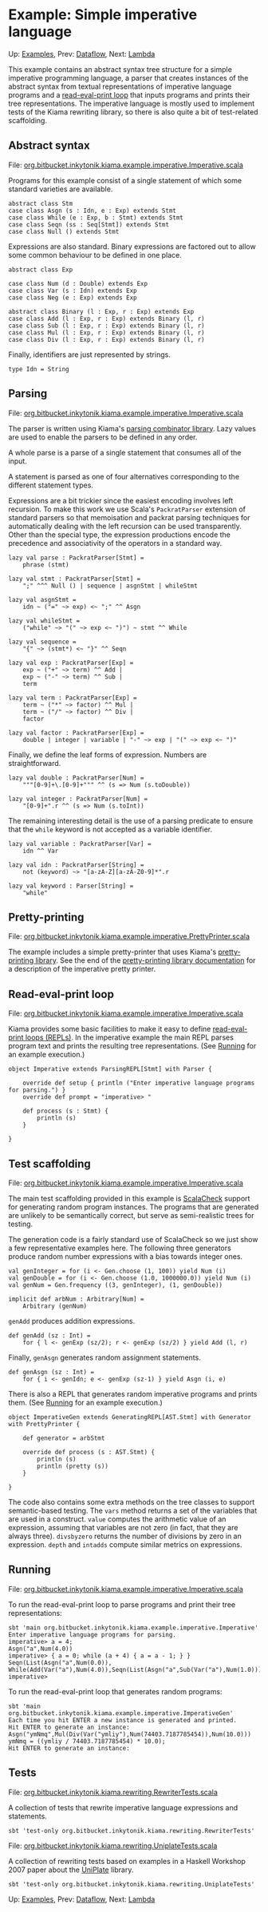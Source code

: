 # Example: Simple imperative language

Up: [Examples](Examples.md), Prev: [Dataflow](Dataflow.md), Next: [Lambda](Lambda.md)

This example contains an abstract syntax tree structure for a simple
imperative programming language, a parser that creates instances of
the abstract syntax from textual representations of imperative
language programs and a [read-eval-print loop](ReadEvalPrintLoops.md) that
inputs programs and prints their tree representations. The imperative
language is mostly used to implement tests of the Kiama rewriting
library, so there is also quite a bit of test-related scaffolding.

## Abstract syntax

File: [org.bitbucket.inkytonik.kiama.example.imperative.Imperative.scala](https://bitbucket.org/inkytonik/kiama/src/default/library/src/org/bitbucket/inkytonik/kiama/example/imperative/Imperative.scala)

Programs for this example consist of a single statement of which
some standard varieties are available.

```
abstract class Stm
case class Asgn (s : Idn, e : Exp) extends Stmt
case class While (e : Exp, b : Stmt) extends Stmt
case class Seqn (ss : Seq[Stmt]) extends Stmt
case class Null () extends Stmt
```

Expressions are also standard. Binary expressions are factored out to
allow some common behaviour to be defined in one place.

```
abstract class Exp

case class Num (d : Double) extends Exp
case class Var (s : Idn) extends Exp
case class Neg (e : Exp) extends Exp

abstract class Binary (l : Exp, r : Exp) extends Exp
case class Add (l : Exp, r : Exp) extends Binary (l, r)
case class Sub (l : Exp, r : Exp) extends Binary (l, r)
case class Mul (l : Exp, r : Exp) extends Binary (l, r)
case class Div (l : Exp, r : Exp) extends Binary (l, r)
```

Finally, identifiers are just represented by strings.

```
type Idn = String
```

## Parsing

File: [org.bitbucket.inkytonik.kiama.example.imperative.Imperative.scala](https://bitbucket.org/inkytonik/kiama/src/default/library/src/org/bitbucket/inkytonik/kiama/example/imperative/Imperative.scala)

The parser is written using Kiama's [parsing combinator library](Parsing.md).
Lazy values are used to enable the parsers to be defined in any order.

A whole parse is a parse of a single statement that consumes all of the
input.

A statement is parsed as one of four alternatives corresponding to the
different statement types.

Expressions are a bit trickier since the easiest encoding involves
left recursion. To make this work we use Scala's `PackratParser`
extension of standard parsers so that memoisation and packrat parsing
techniques for automatically dealing with the left recursion can be
used transparently. Other than the special type, the expression
productions encode the precedence and associativity of the operators
in a standard way.

```
lazy val parse : PackratParser[Stmt] =
    phrase (stmt)

lazy val stmt : PackratParser[Stmt] =
    ";" ^^^ Null () | sequence | asgnStmt | whileStmt

lazy val asgnStmt =
    idn ~ ("=" ~> exp) <~ ";" ^^ Asgn

lazy val whileStmt =
    ("while" ~> "(" ~> exp <~ ")") ~ stmt ^^ While

lazy val sequence =
    "{" ~> (stmt*) <~ "}" ^^ Seqn

lazy val exp : PackratParser[Exp] =
    exp ~ ("+" ~> term) ^^ Add |
    exp ~ ("-" ~> term) ^^ Sub |
    term

lazy val term : PackratParser[Exp] =
    term ~ ("*" ~> factor) ^^ Mul |
    term ~ ("/" ~> factor) ^^ Div |
    factor

lazy val factor : PackratParser[Exp] =
    double | integer | variable | "-" ~> exp | "(" ~> exp <~ ")"
```

Finally, we define the leaf forms of expression.  Numbers are
straightforward.

```
lazy val double : PackratParser[Num] =
    """[0-9]+\.[0-9]+""" ^^ (s => Num (s.toDouble))

lazy val integer : PackratParser[Num] =
    "[0-9]+".r ^^ (s => Num (s.toInt))
```

The remaining interesting detail is the use of a parsing predicate to
ensure that the `while` keyword is not accepted as a variable
identifier.

```
lazy val variable : PackratParser[Var] =
    idn ^^ Var

lazy val idn : PackratParser[String] =
    not (keyword) ~> "[a-zA-Z][a-zA-Z0-9]*".r

lazy val keyword : Parser[String] =
    "while"
```

## Pretty-printing

File: [org.bitbucket.inkytonik.kiama.example.imperative.PrettyPrinter.scala](https://bitbucket.org/inkytonik/kiama/src/default/library/src/org/bitbucket/inkytonik/kiama/example/imperative/PrettyPrinter.scala)

The example includes a simple pretty-printer that uses Kiama's
[pretty-printing library](PrettyPrinting.md).  See the end of the
[pretty-printing library documentation](PrettyPrinting.md) for a
description of the imperative pretty printer.

## Read-eval-print loop

File: [org.bitbucket.inkytonik.kiama.example.imperative.Imperative.scala](https://bitbucket.org/inkytonik/kiama/src/default/library/src/org/bitbucket/inkytonik/kiama/example/imperative/Imperative.scala)

Kiama provides some basic facilities to make it easy to define
[read-eval-print loops (REPLs)](ReadEvalPrintLoops.md). In the imperative
example the main REPL parses program text and prints the resulting
tree representations. (See [Running](#markdown-header-running) for an example execution.)

```
object Imperative extends ParsingREPL[Stmt] with Parser {

    override def setup { println ("Enter imperative language programs for parsing.") }
    override def prompt = "imperative> "

    def process (s : Stmt) {
        println (s)
    }

}
```

## Test scaffolding

File: [org.bitbucket.inkytonik.kiama.example.imperative.Imperative.scala](https://bitbucket.org/inkytonik/kiama/src/default/library/src/org/bitbucket/inkytonik/kiama/example/imperative/Imperative.scala)

The main test scaffolding provided in this example is
[ScalaCheck](http://code.google.com/p/scalacheck/) support for
generating random program instances. The programs that are generated
are unlikely to be semantically correct, but serve as semi-realistic
trees for testing.

The generation code is a fairly standard use of ScalaCheck so we just
show a few representative examples here. The following three
generators produce random number expressions with a bias towards
integer ones.

```
val genInteger = for (i <- Gen.choose (1, 100)) yield Num (i)
val genDouble = for (i <- Gen.choose (1.0, 1000000.0)) yield Num (i)
val genNum = Gen.frequency ((3, genInteger), (1, genDouble))

implicit def arbNum : Arbitrary[Num] =
    Arbitrary (genNum)
```

`genAdd` produces addition expressions.

```
def genAdd (sz : Int) =
    for { l <- genExp (sz/2); r <- genExp (sz/2) } yield Add (l, r)
```

Finally, `genAsgn` generates random assignment statements.

```
def genAsgn (sz : Int) =
    for { i <- genIdn; e <- genExp (sz-1) } yield Asgn (i, e)
```

There is also a REPL that generates random imperative programs and
prints them.  (See [Running](#markdown-header-running) for an example execution.)

```
object ImperativeGen extends GeneratingREPL[AST.Stmt] with Generator with PrettyPrinter {

    def generator = arbStmt

    override def process (s : AST.Stmt) {
        println (s)
        println (pretty (s))
    }

}
```

The code also contains some extra methods on the tree classes to
support semantic-based testing. The `vars` method returns a set of the
variables that are used in a construct. `value` computes the
arithmetic value of an expression, assuming that variables are not
zero (in fact, that they are always three). `divsbyzero` returns the
number of divisions by zero in an expression. `depth` and `intadds`
compute similar metrics on expressions.

## Running

File: [org.bitbucket.inkytonik.kiama.example.imperative.Imperative.scala](https://bitbucket.org/inkytonik/kiama/src/default/library/src/org/bitbucket/inkytonik/kiama/example/imperative/Imperative.scala)

To run the read-eval-print loop to parse programs and print their tree representations:

```
sbt 'main org.bitbucket.inkytonik.kiama.example.imperative.Imperative'
Enter imperative language programs for parsing.
imperative> a = 4;
Asgn("a",Num(4.0))
imperative> { a = 0; while (a + 4) { a = a - 1; } }
Seqn(List(Asgn("a",Num(0.0)), While(Add(Var("a"),Num(4.0)),Seqn(List(Asgn("a",Sub(Var("a"),Num(1.0))))))))
imperative>
```

To run the read-eval-print loop that generates random programs:

```
sbt 'main org.bitbucket.inkytonik.kiama.example.imperative.ImperativeGen'
Each time you hit ENTER a new instance is generated and printed.
Hit ENTER to generate an instance:
Asgn("ymNmq",Mul(Div(Var("ymliy"),Num(74403.7187785454)),Num(10.0)))
ymNmq = ((ymliy / 74403.7187785454) * 10.0);
Hit ENTER to generate an instance:
```

## Tests

File: [org.bitbucket.inkytonik.kiama.rewriting.RewriterTests.scala](http://code.google.com/p/kiama/source/browse/library/src/org/bitbucket/inkytonik/kiama/rewriting/RewriterTests.scala)

A collection of tests that rewrite imperative language expressions and statements.

```
sbt 'test-only org.bitbucket.inkytonik.kiama.rewriting.RewriterTests'
```

File: [org.bitbucket.inkytonik.kiama.rewriting.UniplateTests.scala](http://code.google.com/p/kiama/source/browse/library/src/org/bitbucket/inkytonik/kiama/rewriting/UniplateTests.scala)

A collection of rewriting tests based on examples in a Haskell
Workshop 2007 paper about the
[UniPlate](http://community.haskell.org/~ndm/uniplate/) library.

```
sbt 'test-only org.bitbucket.inkytonik.kiama.rewriting.UniplateTests'
```

Up: [Examples](Examples.md), Prev: [Dataflow](Dataflow.md), Next: [Lambda](Lambda.md)
